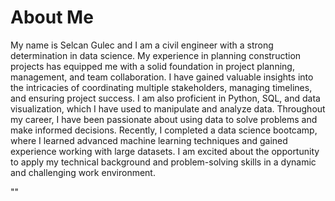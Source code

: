 <!DOCTYPE html>
<html>
  <head>
    <meta charset="UTF-8">
    <title>Selcan Gulec - Portfolio</title>
  </head>
  <body>
    <h1>About Me</h1>
    <p>My name is Selcan Gulec and I am a civil engineer with a strong determination in data science. My experience in planning construction projects has equipped me with a solid foundation in project planning, management, and team collaboration. I have gained valuable insights into the intricacies of coordinating multiple stakeholders, managing timelines, and ensuring project success. I am also proficient in Python, SQL, and data visualization, which I have used to manipulate and analyze data. Throughout my career, I have been passionate about using data to solve problems and make informed decisions. Recently, I completed a data science bootcamp, where I learned advanced machine learning techniques and gained experience working with large datasets. I am excited about the opportunity to apply my technical background and problem-solving skills in a dynamic and challenging work environment.</p>
    <p>""</p>
  </body>
</html>


